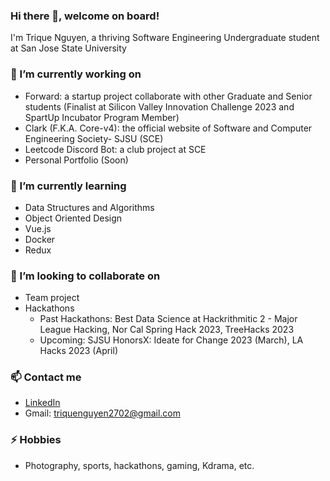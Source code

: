 ### Hi there 👋, welcome on board!
I'm Trique Nguyen, a thriving Software Engineering Undergraduate student at San Jose State University
### 🔭 I’m currently working on 
- Forward: a startup project collaborate with other Graduate and Senior students (Finalist at Silicon Valley Innovation Challenge 2023 and SpartUp Incubator Program Member)
- Clark (F.K.A. Core-v4): the official website of Software and Computer Engineering Society- SJSU (SCE)
- Leetcode Discord Bot: a club project at SCE
- Personal Portfolio (Soon) 
### 🌱 I’m currently learning 
- Data Structures and Algorithms
- Object Oriented Design
- Vue.js
- Docker
- Redux
### 👯 I’m looking to collaborate on 
- Team project
- Hackathons 
  - Past Hackathons: Best Data Science at Hackrithmitic 2 - Major League Hacking, Nor Cal Spring Hack 2023, TreeHacks 2023
  - Upcoming: SJSU HonorsX: Ideate for Change 2023 (March), LA Hacks 2023 (April)
### 📫 Contact me
- [LinkedIn](https://www.linkedin.com/in/trique-nguyen/)
- Gmail: [triquenguyen2702@gmail.com](triquenguyen2702@gmail.com)
### ⚡ Hobbies
- Photography, sports, hackathons, gaming, Kdrama, etc.
